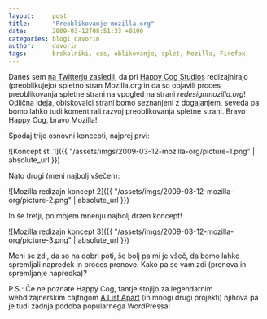 ```yaml
---
layout:     post
title:      "Preoblikovanje mozilla.org"
date:       2009-03-12T08:51:33 +0100
categories: blogi davorin
author:		davorin
tags:		brskalniki, css, oblikovanje, splet, Mozilla, Firefox, 
---
```


Danes sem [na Twitterju zasledil](https://twitter.com/firefox/status/1314441342), da pri [Happy Cog Studios](https://www.happycog.com/) redizajnirajo (preoblikujejo) spletno stran Mozilla.org in da so objavili proces preoblikovanja spletne strani na vpogled na strani *redesignmozilla.org*! Odlična ideja, obiskovalci strani bomo seznanjeni z dogajanjem, seveda pa bomo lahko tudi komentirali razvoj preoblikovanja spletne strani. Bravo Happy Cog, bravo Mozilla!

Spodaj trije osnovni koncepti, najprej prvi:

![Koncept št. 1]({{ "/assets/imgs/2009-03-12-mozilla-org/picture-1.png" | absolute_url }})

Nato drugi (meni najbolj všečen):

![Mozilla redizajn koncept 2]({{ "/assets/imgs/2009-03-12-mozilla-org/picture-2.png" | absolute_url }})

In še tretji, po mojem mnenju najbolj drzen koncept!

![Mozilla redizajn koncept 3]({{ "/assets/imgs/2009-03-12-mozilla-org/picture-3.png" | absolute_url }})

Meni se zdi, da so na dobri poti, še bolj pa mi je všeč, da bomo lahko spremljali napredek in proces prenove. Kako pa se vam zdi (prenova in spremljanje napredka)?

P.S.: Če ne poznate Happy Cog, fantje stojijo za legendarnim webdizajnerskim cajtngom [A List Apart](http://alistapart.com/) (in mnogi drugi projekti) njihova pa je tudi zadnja podoba popularnega WordPressa!